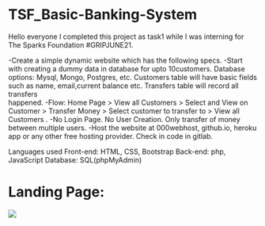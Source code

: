 # TSF_Basic-Banking-System
   Hello everyone
   I completed this project as task1 while I was interning for The Sparks Foundation #GRIPJUNE21.
   
   -Create a simple dynamic website which has the following specs.
   -Start with creating a dummy data in database for upto 10customers. Database options: Mysql, Mongo, Postgres, etc. Customers table will have basic fields such as name,     email,current balance etc. Transfers table will record all transfers                
         happened.
   -Flow: Home Page > View all Customers > Select and View on Customer > Transfer Money > Select customer to transfer to > View all Customers .
   -No Login Page. No User Creation. Only transfer of money between multiple users.
   -Host the website at 000webhost, github.io, heroku app or any other free hosting provider. Check in code in gitlab.


Languages used
Front-end: HTML, CSS, Bootstrap
Back-end: php, JavaScript
Database: SQL(phpMyAdmin)

# Landing Page:
<img src="home_page">
